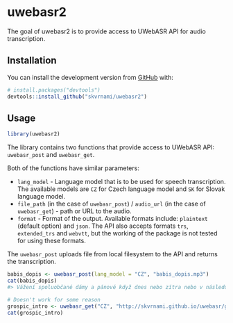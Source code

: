 
<!-- README.md is generated from README.Rmd. Please edit that file -->

# uwebasr2

<!-- badges: start -->
<!-- badges: end -->

The goal of uwebasr2 is to provide access to UWebASR API for audio
transcription.

## Installation

You can install the development version from
[GitHub](https://github.com/) with:

``` r
# install.packages("devtools")
devtools::install_github("skvrnami/uwebasr2")
```

## Usage

``` r
library(uwebasr2)
```

The library contains two functions that provide access to UWebASR API:
`uwebasr_post` and `uwebasr_get`.

Both of the functions have similar parameters:

-   `lang_model` - Language model that is to be used for speech
    transcription. The available models are `CZ` for Czech language
    model and `SK` for Slovak language model.
-   `file_path` (in the case of `uwebasr_post`) / `audio_url` (in the
    case of `uwebasr_get`) - path or URL to the audio.
-   `format` - Format of the output. Available formats include:
    `plaintext` (default option) and `json`. The API also accepts
    formats `trs`, `extended_trs` and `webvtt`, but the working of the
    package is not tested for using these formats.

The `uwebasr_post` uploads file from local filesystem to the API and
returns the transcription.

``` r
babis_dopis <- uwebasr_post(lang_model = "CZ", "babis_dopis.mp3")
cat(babis_dopis)
#> Vážení spoluobčané dámy a pánové když dnes nebo zítra nebo v následujících dnech půjdete do vaši poštovní schránky tak tam najdete dopis můj dopis a určitého poznáte a v tom dopise vám píšu prosím abyste mu věnovali pět minut pět minut vašeho drahocenného času i kdyby to mělo být posledních pět minut kterém mě věnujete ve vašem životě a byl bych velice rád když po přečtení si řeknete no tak vláda ČR plnila ten program plnila sliby a udělala velice konkrétní věci a ten dopis obsahuje data fakta konkrétní věci co jsme udělali takže prosím vás hoďte to ty schránky hoďte si to přečíst já mám za to moc děkuju
```

``` r
# Doesn't work for some reason
grospic_intro <- uwebasr_get("CZ", "http://skvrnami.github.io/uwebasr/grospic.mp3", "plaintext")
cat(grospic_intro)
```
